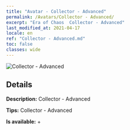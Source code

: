 ```yaml
---
title: "Avatar - Collector - Advanced"
permalink: /Avatars/Collector - Advanced/
excerpt: "Era of Chaos  Collector - Advanced"
last_modified_at: 2021-04-17
locale: en
ref: "Collector - Advanced.md"
toc: false
classes: wide
---
```

 ![Collector - Advanced](/images/a/avatarFrame_72.png)

## Details

 **Description:** Collector - Advanced 

 **Tips:** Collector - Advanced 

 **Is available:**  + 

